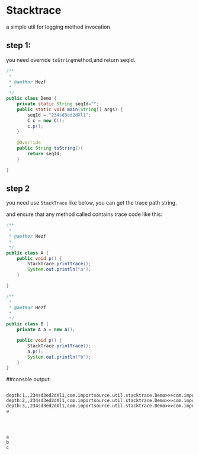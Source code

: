# Stacktrace
a simple util for logging method invocation


## step 1:

you need override `toString`method,and return seqId.

```java
/**
 * 
 * @author Hezf
 *
 */
public class Demo {
    private static String seqId="";
	public static void main(String[] args) {
		seqId = "234sd3ed2dXl1";
		C c = new C();
		c.p();
	}
	
	@Override
	public String toString(){
		return seqId;
	}

}
```
## step 2

you need use `StackTrace` like below, you can get the trace path string.

and ensure that any method called contains trace code like this:

```java
/**
 * 
 * @author Hezf
 *
 */
public class A {
	public void p() {
		StackTrace.printTrace();
		System.out.println("a");
	}

}
```

```java
/**
 * 
 * @author Hezf
 *
 */
public class B {
	private A a = new A();

	public void p() {
		StackTrace.printTrace();
		a.p();
		System.out.println("b");
	}
}
```

##console output:

```log

depth:1,,234sd3ed2dXl1,com.importsource.util.stacktrace.Demo>>>com.importsource.util.stacktrace.C>>>
depth:2,,234sd3ed2dXl1,com.importsource.util.stacktrace.Demo>>>com.importsource.util.stacktrace.C>>>com.importsource.util.stacktrace.B>>>
depth:3,,234sd3ed2dXl1,com.importsource.util.stacktrace.Demo>>>com.importsource.util.stacktrace.C>>>com.importsource.util.stacktrace.B>>>com.importsource.util.stacktrace.A>>>
a




a
b
c

```
